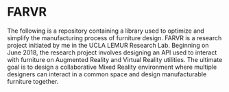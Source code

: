 # FARVR

The following is a repository containing a library used to optimize and simplify the manufacturing process of furniture design. FARVR is a research project initiated by me in the UCLA LEMUR Research Lab. Beginning on June 2018, the research project involves designing an API used to interact with furniture on Augmented Reality and Virtual Reality utilities. The ultimate goal is to design a collaborative Mixed Reality environment where multiple designers can interact in a common space and design manufacturable furniture together.
